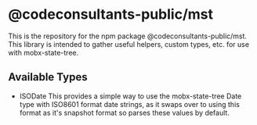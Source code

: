 # @codeconsultants-public/mst

This is the repository for the npm package @codeconsultants-public/mst.  This library is intended to gather useful helpers, custom types, etc. for use with mobx-state-tree.

## Available Types
* ISODate
	This provides a simple way to use the mobx-state-tree Date type with ISO8601 format date strings, as it swaps over to using this format as it's snapshot format so parses these values by default.
